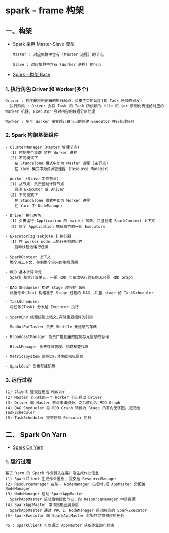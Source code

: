 # spark - frame 构架

## 一、构架

- Spark 采用 Master-Slave 模型

  ```
  Master : 对应集群中含有 (Master 进程) 的节点

  Slave : 对应集群中含有 (Worker 进程) 的节点
  ```
- [Spark - 构架 Base](https://www.processon.com/view/link/5659368ae4b07750c3f694b9)

### 1. 执行角色 Driver 和 Worker(多个)

```
Driver : 程序是应用逻辑的执行起点，负责主页的调度(即 Task 任务的分发)
  执行阶段 : Driver 会将 Task 和 Task 所依赖的 file 和 jar 序列化传递给对应的 Worker 机器, Executor 会对相应的数据分区处理

Worker : 多个 Worker 来管理计算节点的创建 Executor 并行处理任务
```


### 2. Spark 构架基础组件

```
- ClusterManager (Master 管理节点)
  (1) 控制整个集群 监控 Worker 进程
  (2) 不同模式下
    在 Standalone 模式中即为 Master 进程 (主节点)
    在 Yarn 模式中为资源管理器 (Resource Manager)

- Worker (Slave 工作节点)
  (1) 从节点，负责控制计算节点
    启动 Executor 或 Driver
  (2) 不同模式下
    在 Standalone 模式中即为 Worker 进程
    在 Yarn 中 NodeManager

- Driver 执行角色
  (1) 负责运行 Application 的 main() 函数，并且创建 SparkContext 上下文
  (2) 每个 Application 拥有独立的一组 Executors

- Executor[ɪg'zekjʊtə;] 执行器
  (1) 在 worker node 上执行任务的组件
    启动线程池运行任务

- SparkContext 上下文
  整个用上下文，控制整个应用的生命周期

- RDD 基本计算单元
  Spark 基本计算单元，一组 RDD 可形成执行的有向无环图 RDD Graph

- DAG Shedueler 构建 Stage 过程的 DAG
  根据作业(Job) 构建基于 Stage 过程的 DAG ,并且 stage 给 TaskScheduler

- TaskScheduler
  将任务(Task) 分发给 Executor 执行

- SparnEnv 线程级别上线文,存储重要组件的引用

- MapOutPutTasker 负责 Shuffle 元信息的存储

- BroadcastManager 负责广播变量的控制与元信息的存储

- BlockManager 负责存储管理、创建和查找块

- MetricsSystem 监控运行时性能指标信息

- SparkConf 负责存储配置

```



### 3. 运行过程

```
(1) Client 提交应用给 Master
(2) Master 节点找到一个 Worker 节点启动 Driver
(3) Driver 向 Master 节点申请资源，之后转化为 RDD Graph
(4) DAG Shedueler 将 RDD Graph 转换为 Stage 的有向无环图，提交给 TaskScheduler
(5) TaskScheduler 提交任务 Executor 执行
```

## 二、 Spark On Yarn

- [Spark On Yarn](https://www.processon.com/view/link/565931b6e4b07750c3f68579)

### 1. 运行过程

```
基于 Yarn 的 Spark 作业首先在客户端生成作业信息
(1) SparkClient 生成作业信息, 提交给 ResourceManager
(2) ResourceManager 在某一 NodeManager 汇报时,把 AppMaster 分配给 NodeManager
(3) NodeManager 启动 SparkAppMaster
  SparkAppMaster 启动后初始化作业，向 ResourceManager 申请资源
(4) SparkAppMaster 申请到相应资源后
  SparkAppMaster 通过 PRC 让 NodeManager 启动相应的 SparkExecutor
(5) SparkExecutor 向 SparkAppMaster 汇报并完成相应的任务

PS : SparkClient 可以通过 AppMaster 获取作业运行状态
```
